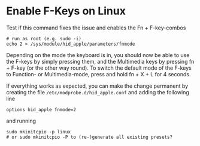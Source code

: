 # Enable F-Keys on Linux

Test if this command fixes the issue and enables the Fn + F-key-combos

    # run as root (e.g. sudo -i)
    echo 2 > /sys/module/hid_apple/parameters/fnmode

Depending on the mode the keyboard is in, you should now be able to use the F-keys by simply pressing them, and the Multimedia keys by pressing fn + F-key (or the other way round). To switch the default mode of the F-keys to Function- or Multimedia-mode, press and hold fn + X + L for 4 seconds.

If everything works as expected, you can make the change permanent by creating the file `/etc/modprobe.d/hid_apple.conf` and adding the following line

    options hid_apple fnmode=2

and running

    sudo mkinitcpio -p linux
    # or sudo mkinitcpio -P to (re-)generate all existing presets?
